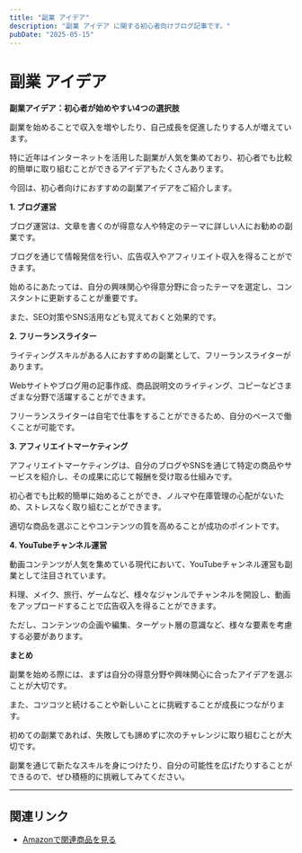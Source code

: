 ```yaml
---
title: "副業 アイデア"
description: "副業 アイデア に関する初心者向けブログ記事です。"
pubDate: "2025-05-15"
---
```


# 副業 アイデア

**副業アイデア：初心者が始めやすい4つの選択肢**

副業を始めることで収入を増やしたり、自己成長を促進したりする人が増えています。

特に近年はインターネットを活用した副業が人気を集めており、初心者でも比較的簡単に取り組むことができるアイデアもたくさんあります。

今回は、初心者向けにおすすめの副業アイデアをご紹介します。



**1. ブログ運営**

ブログ運営は、文章を書くのが得意な人や特定のテーマに詳しい人にお勧めの副業です。

ブログを通じて情報発信を行い、広告収入やアフィリエイト収入を得ることができます。

始めるにあたっては、自分の興味関心や得意分野に合ったテーマを選定し、コンスタントに更新することが重要です。

また、SEO対策やSNS活用なども覚えておくと効果的です。



**2. フリーランスライター**

ライティングスキルがある人におすすめの副業として、フリーランスライターがあります。

Webサイトやブログ用の記事作成、商品説明文のライティング、コピーなどさまざまな分野で活躍することができます。

フリーランスライターは自宅で仕事をすることができるため、自分のペースで働くことが可能です。



**3. アフィリエイトマーケティング**

アフィリエイトマーケティングは、自分のブログやSNSを通じて特定の商品やサービスを紹介し、その成果に応じて報酬を受け取る仕組みです。

初心者でも比較的簡単に始めることができ、ノルマや在庫管理の心配がないため、ストレスなく取り組むことができます。

適切な商品を選ぶことやコンテンツの質を高めることが成功のポイントです。



**4. YouTubeチャンネル運営**

動画コンテンツが人気を集めている現代において、YouTubeチャンネル運営も副業として注目されています。

料理、メイク、旅行、ゲームなど、様々なジャンルでチャンネルを開設し、動画をアップロードすることで広告収入を得ることができます。

ただし、コンテンツの企画や編集、ターゲット層の意識など、様々な要素を考慮する必要があります。



**まとめ**

副業を始める際には、まずは自分の得意分野や興味関心に合ったアイデアを選ぶことが大切です。

また、コツコツと続けることや新しいことに挑戦することが成長につながります。

初めての副業であれば、失敗しても諦めずに次のチャレンジに取り組むことが大切です。

副業を通じて新たなスキルを身につけたり、自分の可能性を広げたりすることができるので、ぜひ積極的に挑戦してみてください。



---

## 関連リンク

- [Amazonで関連商品を見る](https://www.amazon.co.jp/s?k=%E5%89%AF%E6%A5%AD+%E3%82%A2%E3%82%A4%E3%83%87%E3%82%A2&tag=autowritehubai-22)
